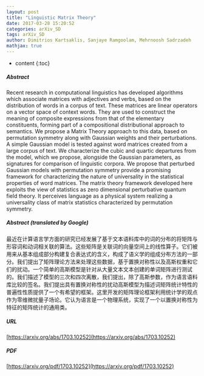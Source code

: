 ```yaml
---
layout: post
title: "Linguistic Matrix Theory"
date: 2017-03-28 15:20:52
categories: arXiv_SD
tags: arXiv_SD
author: Dimitrios Kartsaklis, Sanjaye Ramgoolam, Mehrnoosh Sadrzadeh
mathjax: true
---
```


* content
{:toc}

##### Abstract
Recent research in computational linguistics has developed algorithms which associate matrices with adjectives and verbs, based on the distribution of words in a corpus of text. These matrices are linear operators on a vector space of context words. They are used to construct the meaning of composite expressions from that of the elementary constituents, forming part of a compositional distributional approach to semantics. We propose a Matrix Theory approach to this data, based on permutation symmetry along with Gaussian weights and their perturbations. A simple Gaussian model is tested against word matrices created from a large corpus of text. We characterize the cubic and quartic departures from the model, which we propose, alongside the Gaussian parameters, as signatures for comparison of linguistic corpora. We propose that perturbed Gaussian models with permutation symmetry provide a promising framework for characterizing the nature of universality in the statistical properties of word matrices. The matrix theory framework developed here exploits the view of statistics as zero dimensional perturbative quantum field theory. It perceives language as a physical system realizing a universality class of matrix statistics characterized by permutation symmetry.

##### Abstract (translated by Google)
最近在计算语言学方面的研究已经发展了基于文本语料库中的词的分布的将矩阵与形容词和动词相关联的算法。这些矩阵是关联词的向量空间上的线性算子。它们被用来从基本组成部分构建复合表达式的含义，构成了语义学的组成分布方法的一部分。我们提出了矩阵理论方法来处理这些数据，基于置换对称性以及高斯权重和它们的扰动。一个简单的高斯模型是针对从大量文本文本创建的单词矩阵进行测试的。我们描述了模型的三次和四次离散，我们提出，除了高斯参数，作为语言语料库比较的签名。我们提出具有置换对称性的扰动高斯模型为描述词矩阵统计特性的普遍性性质提供了一个有希望的框架。这里开发的矩阵理论框架利用统计学的观点作为零维微扰量子场论。它认为语言是一个物理系统，实现了一个以置换对称性为特征的矩阵统计的通用类。

##### URL
[https://arxiv.org/abs/1703.10252](https://arxiv.org/abs/1703.10252)

##### PDF
[https://arxiv.org/pdf/1703.10252](https://arxiv.org/pdf/1703.10252)

